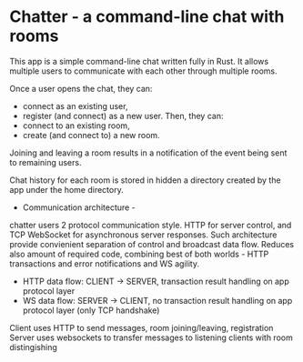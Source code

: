 # Chatter - a command-line chat with rooms

This app is a simple command-line chat written fully in Rust.
It allows multiple users to communicate with each other through multiple rooms.

Once a user opens the chat, they can:
- connect as an existing user,
- register (and connect) as a new user.
Then, they can:
- connect to an existing room,
- create (and connect to) a new room.

Joining and leaving a room results in a notification of the event being sent to remaining users.

Chat history for each room is stored in hidden a directory created by the app under the home directory.

 - Communication architecture - 

 chatter users 2 protocol communication style. HTTP for server control, and TCP WebSocket for asynchronous server responses. Such architecture provide convienient separation of control and broadcast data flow. Reduces also amount of required code, combining best of both worlds - HTTP transactions and error notifications and WS agility. 

 - HTTP data flow: CLIENT -> SERVER, transaction result handling on app protocol layer
 - WS   data flow: SERVER -> CLIENT, no transaction result handling on app protocol layer (only TCP handshake) 

 Client uses HTTP to send messages, room joining/leaving, registration                    
 Server uses websockets to transfer messages to listening clients with room distingishing 